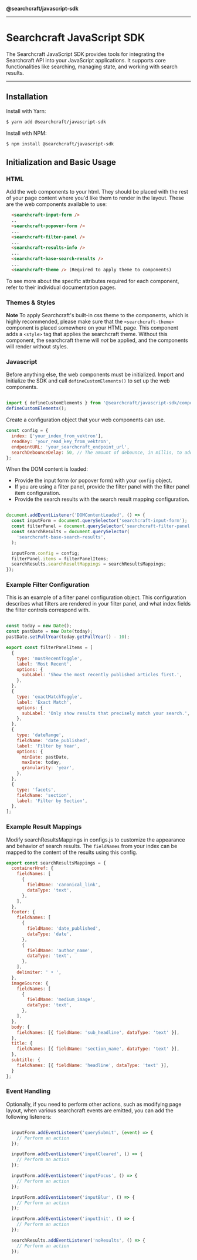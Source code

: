 **@searchcraft/javascript-sdk**

***

# Searchcraft JavaScript SDK

The Searchcraft JavaScript SDK provides tools for integrating the Searchcraft API into your JavaScript applications. It supports core functionalities like searching, managing state, and working with search results.

---

## Installation
Install with Yarn:

```bash
$ yarn add @searchcraft/javascript-sdk
```

Install with NPM:

```bash
$ npm install @searchcraft/javascript-sdk
```
## Initialization and Basic Usage

### HTML
Add the web components to your html. They should be placed with the rest of your page content where you'd like them to render in the layout. These are the web components available to use:
```html
  <searchcraft-input-form />
  ..
  <searchcraft-popover-form />
  ...
  <searchcraft-filter-panel />
  ...
  <searchcraft-results-info />
  ...
  <searchcraft-base-search-results />
  ...
  <searchcraft-theme /> (Required to apply theme to components)

```
To see more about the specific attributes required for each component, refer to their individual documentation pages.

### Themes & Styles

**Note** To apply Searchcraft's built-in css theme to the components, which is highly recommended, please make sure that the `<searchcraft-theme>` component is placed somewhere on your HTML page. This component adds a `<style>` tag that applies the searchcraft theme. Without this component, the searchcraft theme will _not_ be applied, and the components will render without styles.

### Javascript
Before anything else, the web components must be initialized. Import and Initialize the SDK and call `defineCustomElements()` to set up the web components.

```js

import { defineCustomElements } from '@searchcraft/javascript-sdk/components';
defineCustomElements();

```

Create a configuration object that your web components can use.
```jsx
const config = {
  index: ['your_index_from_vektron'],
  readKey: 'your_read_key_from_vektron',
  endpointURL: 'your_searchcraft_endpoint_url',
  searchDebounceDelay: 50, // The amount of debounce, in millis, to add to search requests (optional)
};
```
When the DOM content is loaded:
- Provide the input form (or popover form) with your `config` object. 
- If you are using a filter panel, provide the filter panel with the filter panel item configuration.
- Provide the search results with the search result mapping configuration.

```js

document.addEventListener('DOMContentLoaded', () => {
  const inputForm = document.querySelector('searchcraft-input-form');
  const filterPanel = document.querySelector('searchcraft-filter-panel');
  const searchResults = document.querySelector(
    'searchcraft-base-search-results',
  );

  inputForm.config = config;
  filterPanel.items = filterPanelItems;
  searchResults.searchResultMappings = searchResultsMappings;
});

```

### Example Filter Configuration
This is an example of a filter panel configuration object. This configuration describes what filters are rendered in your filter panel, and what index fields the filter controls correspond with.

```jsx

const today = new Date();
const pastDate = new Date(today);
pastDate.setFullYear(today.getFullYear() - 10);

export const filterPanelItems = [
  {
    type: 'mostRecentToggle',
    label: 'Most Recent',
    options: {
      subLabel: 'Show the most recently published articles first.',
    },
  },
  {
    type: 'exactMatchToggle',
    label: 'Exact Match',
    options: {
      subLabel: 'Only show results that precisely match your search.',
    },
  },
  {
    type: 'dateRange',
    fieldName: 'date_published',
    label: 'Filter by Year',
    options: {
      minDate: pastDate,
      maxDate: today,
      granularity: 'year',
    },
  },
  {
    type: 'facets',
    fieldName: 'section',
    label: 'Filter by Section',
  },
];
```

### Example Result Mappings
Modify searchResultsMappings in configs.js to customize the appearance and behavior of search results. The `fieldNames` from your index can be mapped to the content of the results using this config.

```jsx
export const searchResultsMappings = {
  containerHref: {
    fieldNames: [
      {
        fieldName: 'canonical_link',
        dataType: 'text',
      },
    ],
  },
  footer: {
    fieldNames: [
      {
        fieldName: 'date_published',
        dataType: 'date',
      },
      {
        fieldName: 'author_name',
        dataType: 'text',
      },
    ],
    delimiter: ' • ',
  },
  imageSource: {
    fieldNames: [
      {
        fieldName: 'medium_image',
        dataType: 'text',
      },
    ],
  },
  body: {
    fieldNames: [{ fieldName: 'sub_headline', dataType: 'text' }],
  },
  title: {
    fieldNames: [{ fieldName: 'section_name', dataType: 'text' }],
  },
  subtitle: {
    fieldNames: [{ fieldName: 'headline', dataType: 'text' }],
  }
};
```

### Event Handling
Optionally, if you need to perform other actions, such as modifying page layout, when various searchcraft events are emitted, you can add the following listeners:

```jsx

  inputForm.addEventListener('querySubmit', (event) => {
    // Perform an action
  });

  inputForm.addEventListener('inputCleared', () => {
    // Perform an action
  });

  inputForm.addEventListener('inputFocus', () => {
    // Perform an action
  });

  inputForm.addEventListener('inputBlur', () => {
    // Perform an action
  });

  inputForm.addEventListener('inputInit', () => {
    // Perform an action
  });

  searchResults.addEventListener('noResults', () => {
    // Perform an action
  });
  ```
